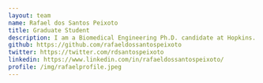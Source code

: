 ```yaml
---
layout: team
name: Rafael dos Santos Peixoto
title: Graduate Student
description: I am a Biomedical Engineering Ph.D. candidate at Hopkins. My current project is CRAWDAD (https://github.com/JEFworks-Lab/CRAWDAD), an R package that analyzes cell-type spatial relationships (colocalization and separation) at different spatial scales. In my personal time, I play sports and watch the Palmeiras soccer team!
github: https://github.com/rafaeldossantospeixoto
twitter: https://twitter.com/rdsantospeixoto
linkedin: https://www.linkedin.com/in/rafaeldossantospeixoto/
profile: /img/rafaelprofile.jpeg
---
```



